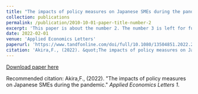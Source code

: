 ```yaml
---
title: "The impacts of policy measures on Japanese SMEs during the pandemic"
collection: publications
permalink: /publication/2010-10-01-paper-title-number-2
excerpt: 'This paper is about the number 2. The number 3 is left for future work.'
date: 2022-02-01
venue: 'Applied Economics Letters'
paperurl: 'https://www.tandfonline.com/doi/full/10.1080/13504851.2022.2039365'
citation: 'Akira,F., (2022). &quot;The impacts of policy measures on Japanese SMEs during the pandemic.&quot; <i>Applied Economics Letters 1</i>.'
---
```


[Download paper here](https://www.tandfonline.com/doi/full/10.1080/13504851.2022.2039365)

Recommended citation: Akira,F., (2022). "The impacts of policy measures on Japanese SMEs during the pandemic." <i>Applied Economics Letters 1</i>.
